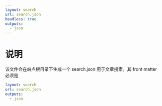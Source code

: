 ```yaml
---
layout: search
url: search.json
headless: true
outputs: 
  - json
---
```


<!--more-->
# 说明

该文件会在站点根目录下生成一个 search.json 用于文章搜索。其 front matter 必须是

```yaml
layout: search
url: search.json
outputs: 
  - json
```
